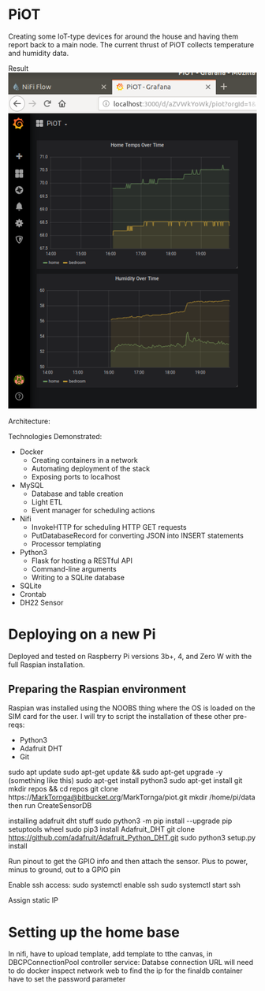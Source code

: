# PiOT

Creating some IoT-type devices for around the house and having them report back to a main node. The current thrust of PiOT collects temperature and humidity data.

Result
![GrafanaExample](HomeBase/GrafanaExample.png)

Architecture:


Technologies Demonstrated:

 - Docker
	 - Creating containers in a network
	 - Automating deployment of the stack
	 - Exposing ports to localhost
 - MySQL
	 - Database and table creation
	 - Light ETL
	 - Event manager for scheduling actions
 - Nifi
	 - InvokeHTTP for scheduling HTTP GET requests
	 - PutDatabaseRecord for converting JSON into INSERT statements
	 - Processor templating
 - Python3
	 - Flask for hosting a RESTful API
	 - Command-line arguments
	 - Writing to a SQLite database
 - SQLite
 - Crontab
 - DH22 Sensor

# Deploying on a new Pi

Deployed and tested on Raspberry Pi versions 3b+, 4, and Zero W with the full Raspian installation.

## Preparing the Raspian environment

Raspian was installed using the NOOBS thing where the OS is loaded on the SIM card for the user. I will try to script the installation of these other pre-reqs:
- Python3
- Adafruit DHT
- Git

sudo apt update
sudo apt-get update && sudo apt-get upgrade -y (something like this)
sudo apt-get install python3
sudo apt-get install git
mkdir repos && cd repos
git clone https://MarkTornga@bitbucket.org/MarkTornga/piot.git
mkdir /home/pi/data
then run CreateSensorDB

installing adafruit dht stuff
sudo python3 -m pip install --upgrade pip setuptools wheel 
sudo pip3 install Adafruit_DHT
git clone https://github.com/adafruit/Adafruit_Python_DHT.git
sudo python3 setup.py install


Run pinout to get the GPIO info and then attach the sensor.
Plus to power, minus to ground, out to a GPIO pin

Enable ssh access:
sudo systemctl enable ssh
sudo systemctl start ssh

Assign static IP


# Setting up the home base
In nifi, have to upload template, add template to tthe canvas,
in DBCPConnectionPool controller service:
Databse connection URL will need to do docker inspect network web to find the ip for the finaldb container
have to set the password parameter
